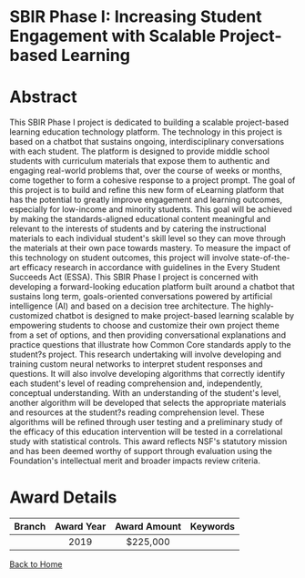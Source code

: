 
SBIR Phase I: Increasing Student Engagement with Scalable Project-based Learning
================================================================================

# Abstract


This SBIR Phase I project is dedicated to building a scalable project-based learning education technology platform. The technology in this project is based on a chatbot that sustains ongoing, interdisciplinary conversations with each student. The platform is designed to provide middle school students with curriculum materials that expose them to authentic and engaging real-world problems that, over the course of weeks or months, come together to form a cohesive response to a project prompt. The goal of this project is to build and refine this new form of eLearning platform that has the potential to greatly improve engagement and learning outcomes, especially for low-income and minority students. This goal will be achieved by making the standards-aligned educational content meaningful and relevant to the interests of students and by catering the instructional materials to each individual student's skill level so they can move through the materials at their own pace towards mastery. To measure the impact of this technology on student outcomes, this project will involve state-of-the-art efficacy research in accordance with guidelines in the Every Student Succeeds Act (ESSA). This SBIR Phase I project is concerned with developing a forward-looking education platform built around a chatbot that sustains long term, goals-oriented conversations powered by artificial intelligence (AI) and based on a decision tree architecture. The highly-customized chatbot is designed to make project-based learning scalable by empowering students to choose and customize their own project theme from a set of options, and then providing conversational explanations and practice questions that illustrate how Common Core standards apply to the student?s project. This research undertaking will involve developing and training custom neural networks to interpret student responses and questions. It will also involve developing algorithms that correctly identify each student's level of reading comprehension and, independently, conceptual understanding. With an understanding of the student's level, another algorithm will be developed that selects the appropriate materials and resources at the student?s reading comprehension level. These algorithms will be refined through user testing and a preliminary study of the efficacy of this education intervention will be tested in a correlational study with statistical controls. This award reflects NSF's statutory mission and has been deemed worthy of support through evaluation using the Foundation's intellectual merit and broader impacts review criteria.  

# Award Details

|Branch|Award Year|Award Amount|Keywords|
| :---: | :---: | :---: | :---: |
||2019|$225,000||
  
  


[Back to Home](https://github.com/chrischow/dod_sbir_awards/Reports/JT/#442)